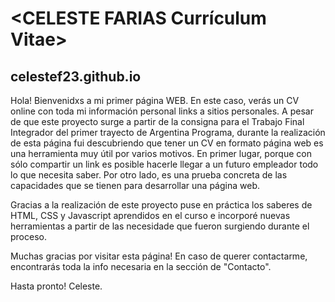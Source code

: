 
# <CELESTE FARIAS Currículum Vitae>
## celestef23.github.io

Hola! Bienvenidxs a mi primer página WEB. En este caso, verás un CV online con toda mi información personal links a sitios personales. A pesar de que este proyecto surge a partir de la consigna para el Trabajo Final Integrador del primer trayecto de Argentina Programa, durante la realización de esta página fui descubriendo que tener un CV en formato página web es una herramienta muy útil por varios motivos. En primer lugar, porque con sólo compartir un link es posible hacerle llegar a un futuro empleador todo lo que necesita saber. Por otro lado, es una prueba concreta de las capacidades que se tienen para desarrollar una página web. 

Gracias a la realización de este proyecto puse en práctica los saberes de HTML, CSS y Javascript aprendidos en el curso e incorporé nuevas herramientas a partir de las necesidade que fueron surgiendo durante el proceso. 

Muchas gracias por visitar esta página! En caso de querer contactarme, encontrarás toda la info necesaria en la sección de "Contacto".


Hasta pronto!
Celeste. 

